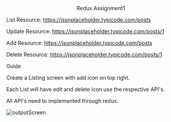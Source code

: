 <DIV align="center">Redux Assignment1</DIV>

List Resource:  https://jsonplaceholder.typicode.com/posts

Update Resource: https://jsonplaceholder.typicode.com/posts/1

Add Resource: https://jsonplaceholder.typicode.com/posts

Delete Resource: https://jsonplaceholder.typicode.com/posts/1

Guide

Create a Listing screen with add icon on top right. 

Each List will have edit and delete icon use the respective API's.

All API's need to implemented through redux.

![outputScreen](./src/assets/outputScreen.gif)